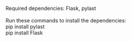 Required dependencies: Flask, pylast <br><br>
Run these commands to install the dependencies: <br>
pip install pylast <br>
pip install Flask <br>
